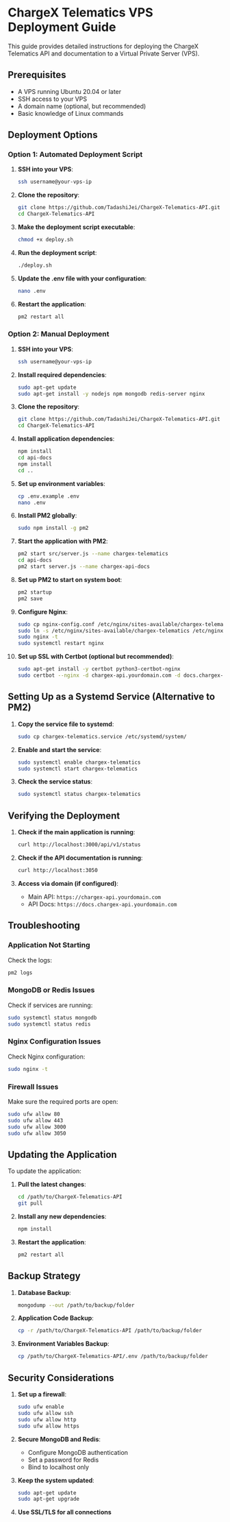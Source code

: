 # ChargeX Telematics VPS Deployment Guide

This guide provides detailed instructions for deploying the ChargeX Telematics API and documentation to a Virtual Private Server (VPS).

## Prerequisites

- A VPS running Ubuntu 20.04 or later
- SSH access to your VPS
- A domain name (optional, but recommended)
- Basic knowledge of Linux commands

## Deployment Options

### Option 1: Automated Deployment Script

1. **SSH into your VPS**:
   ```bash
   ssh username@your-vps-ip
   ```

2. **Clone the repository**:
   ```bash
   git clone https://github.com/TadashiJei/ChargeX-Telematics-API.git
   cd ChargeX-Telematics-API
   ```

3. **Make the deployment script executable**:
   ```bash
   chmod +x deploy.sh
   ```

4. **Run the deployment script**:
   ```bash
   ./deploy.sh
   ```

5. **Update the .env file with your configuration**:
   ```bash
   nano .env
   ```

6. **Restart the application**:
   ```bash
   pm2 restart all
   ```

### Option 2: Manual Deployment

1. **SSH into your VPS**:
   ```bash
   ssh username@your-vps-ip
   ```

2. **Install required dependencies**:
   ```bash
   sudo apt-get update
   sudo apt-get install -y nodejs npm mongodb redis-server nginx
   ```

3. **Clone the repository**:
   ```bash
   git clone https://github.com/TadashiJei/ChargeX-Telematics-API.git
   cd ChargeX-Telematics-API
   ```

4. **Install application dependencies**:
   ```bash
   npm install
   cd api-docs
   npm install
   cd ..
   ```

5. **Set up environment variables**:
   ```bash
   cp .env.example .env
   nano .env
   ```

6. **Install PM2 globally**:
   ```bash
   sudo npm install -g pm2
   ```

7. **Start the application with PM2**:
   ```bash
   pm2 start src/server.js --name chargex-telematics
   cd api-docs
   pm2 start server.js --name chargex-api-docs
   ```

8. **Set up PM2 to start on system boot**:
   ```bash
   pm2 startup
   pm2 save
   ```

9. **Configure Nginx**:
   ```bash
   sudo cp nginx-config.conf /etc/nginx/sites-available/chargex-telematics
   sudo ln -s /etc/nginx/sites-available/chargex-telematics /etc/nginx/sites-enabled/
   sudo nginx -t
   sudo systemctl restart nginx
   ```

10. **Set up SSL with Certbot (optional but recommended)**:
    ```bash
    sudo apt-get install -y certbot python3-certbot-nginx
    sudo certbot --nginx -d chargex-api.yourdomain.com -d docs.chargex-api.yourdomain.com
    ```

## Setting Up as a Systemd Service (Alternative to PM2)

1. **Copy the service file to systemd**:
   ```bash
   sudo cp chargex-telematics.service /etc/systemd/system/
   ```

2. **Enable and start the service**:
   ```bash
   sudo systemctl enable chargex-telematics
   sudo systemctl start chargex-telematics
   ```

3. **Check the service status**:
   ```bash
   sudo systemctl status chargex-telematics
   ```

## Verifying the Deployment

1. **Check if the main application is running**:
   ```bash
   curl http://localhost:3000/api/v1/status
   ```

2. **Check if the API documentation is running**:
   ```bash
   curl http://localhost:3050
   ```

3. **Access via domain (if configured)**:
   - Main API: `https://chargex-api.yourdomain.com`
   - API Docs: `https://docs.chargex-api.yourdomain.com`

## Troubleshooting

### Application Not Starting

Check the logs:
```bash
pm2 logs
```

### MongoDB or Redis Issues

Check if services are running:
```bash
sudo systemctl status mongodb
sudo systemctl status redis
```

### Nginx Configuration Issues

Check Nginx configuration:
```bash
sudo nginx -t
```

### Firewall Issues

Make sure the required ports are open:
```bash
sudo ufw allow 80
sudo ufw allow 443
sudo ufw allow 3000
sudo ufw allow 3050
```

## Updating the Application

To update the application:

1. **Pull the latest changes**:
   ```bash
   cd /path/to/ChargeX-Telematics-API
   git pull
   ```

2. **Install any new dependencies**:
   ```bash
   npm install
   ```

3. **Restart the application**:
   ```bash
   pm2 restart all
   ```

## Backup Strategy

1. **Database Backup**:
   ```bash
   mongodump --out /path/to/backup/folder
   ```

2. **Application Code Backup**:
   ```bash
   cp -r /path/to/ChargeX-Telematics-API /path/to/backup/folder
   ```

3. **Environment Variables Backup**:
   ```bash
   cp /path/to/ChargeX-Telematics-API/.env /path/to/backup/folder
   ```

## Security Considerations

1. **Set up a firewall**:
   ```bash
   sudo ufw enable
   sudo ufw allow ssh
   sudo ufw allow http
   sudo ufw allow https
   ```

2. **Secure MongoDB and Redis**:
   - Configure MongoDB authentication
   - Set a password for Redis
   - Bind to localhost only

3. **Keep the system updated**:
   ```bash
   sudo apt-get update
   sudo apt-get upgrade
   ```

4. **Use SSL/TLS for all connections**
